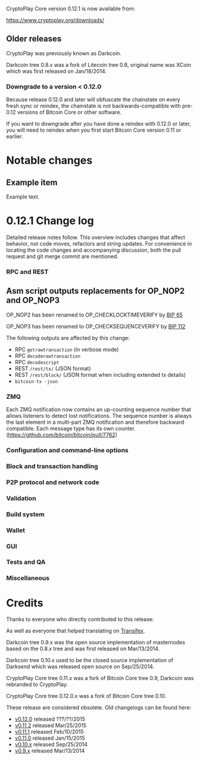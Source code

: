 CryptoPlay Core version 0.12.1 is now available from:

  <https://www.cryptoplay.org/downloads/>




Older releases
--------------

CryptoPlay was previously known as Darkcoin.

Darkcoin tree 0.8.x was a fork of Litecoin tree 0.8, original name was XCoin
which was first released on Jan/18/2014.

### Downgrade to a version < 0.12.0

Because release 0.12.0 and later will obfuscate the chainstate on every
fresh sync or reindex, the chainstate is not backwards-compatible with
pre-0.12 versions of Bitcoin Core or other software.

If you want to downgrade after you have done a reindex with 0.12.0 or later,
you will need to reindex when you first start Bitcoin Core version 0.11 or
earlier.

Notable changes
===============

Example item
---------------------------------------

Example text.

0.12.1 Change log
=================

Detailed release notes follow. This overview includes changes that affect
behavior, not code moves, refactors and string updates. For convenience in locating
the code changes and accompanying discussion, both the pull request and
git merge commit are mentioned.

### RPC and REST

Asm script outputs replacements for OP_NOP2 and OP_NOP3
-------------------------------------------------------

OP_NOP2 has been renamed to OP_CHECKLOCKTIMEVERIFY by [BIP 
65](https://github.com/bitcoin/bips/blob/master/bip-0065.mediawiki)

OP_NOP3 has been renamed to OP_CHECKSEQUENCEVERIFY by [BIP 
112](https://github.com/bitcoin/bips/blob/master/bip-0112.mediawiki)

The following outputs are affected by this change:
- RPC `getrawtransaction` (in verbose mode)
- RPC `decoderawtransaction`
- RPC `decodescript`
- REST `/rest/tx/` (JSON format)
- REST `/rest/block/` (JSON format when including extended tx details)
- `bitcoin-tx -json`

### ZMQ

Each ZMQ notification now contains an up-counting sequence number that allows
listeners to detect lost notifications.
The sequence number is always the last element in a multi-part ZMQ notification and
therefore backward compatible.
Each message type has its own counter.
(https://github.com/bitcoin/bitcoin/pull/7762)

### Configuration and command-line options

### Block and transaction handling

### P2P protocol and network code

### Validation

### Build system

### Wallet

### GUI

### Tests and QA

### Miscellaneous

Credits
=======

Thanks to everyone who directly contributed to this release:


As well as everyone that helped translating on [Transifex](https://www.transifex.com/projects/p/bitcoin/).

Darkcoin tree 0.9.x was the open source implementation of masternodes based on
the 0.8.x tree and was first released on Mar/13/2014.

Darkcoin tree 0.10.x used to be the closed source implementation of Darksend
which was released open source on Sep/25/2014.

CryptoPlay Core tree 0.11.x was a fork of Bitcoin Core tree 0.9, Darkcoin was rebranded
to CryptoPlay.

CryptoPlay Core tree 0.12.0.x was a fork of Bitcoin Core tree 0.10.

These release are considered obsolete. Old changelogs can be found here:

- [v0.12.0](release-notes/cryptoplay/release-notes-0.12.0.md) released ???/??/2015
- [v0.11.2](release-notes/cryptoplay/release-notes-0.11.2.md) released Mar/25/2015
- [v0.11.1](release-notes/cryptoplay/release-notes-0.11.1.md) released Feb/10/2015
- [v0.11.0](release-notes/cryptoplay/release-notes-0.11.0.md) released Jan/15/2015
- [v0.10.x](release-notes/cryptoplay/release-notes-0.10.0.md) released Sep/25/2014
- [v0.9.x](release-notes/cryptoplay/release-notes-0.9.0.md) released Mar/13/2014

